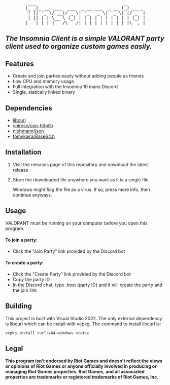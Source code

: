 <pre align=center>
 ___                                 _       
|_ _|_ __  ___  ___  _ __ ___  _ __ (_) __ _ 
 | || '_ \/ __|/ _ \| '_ ` _ \| '_ \| |/ _` |
 | || | | \__ \ (_) | | | | | | | | | | (_| |
|___|_| |_|___/\___/|_| |_| |_|_| |_|_|\__,_|
</pre>

## ***The Insomnia Client is a simple VALORANT party client used to organize custom games easily.***

## Features

- Create and join parties easily without adding people as friends
- Low CPU and memory usage
- Full integration with the Insomnia 10 mans Discord
- Single, statically linked binary


## Dependencies

- [libcurl](https://github.com/curl/curl)
- [yhirose/cpp-httplib](https://github.com/yhirose/cpp-httplib)
- [nlohmann/json](https://github.com/nlohmann/json)
- [tomykaira/Base64.h](https://gist.github.com/tomykaira/f0fd86b6c73063283afe550bc5d77594)

## Installation

1. Visit the releases page of this repository and download the latest release
2. Store the downloaded file anywhere you want as it is a single file

    Windows might flag the file as a virus. If so, press more info, then continue anyways.

## Usage 

VALORANT must be running on your computer before you open this program.

#### To join a party:

- Click the "Join Party" link provided by the Discord bot

#### To create a party:

- Click the "Create Party" link provided by the Discord bot
- Copy the party ID
- In the Discord chat, type .host {party ID} and it will create the party and the join link

## Building

This project is built with Visual Studio 2022.
The only external dependency is libcurl which can be install with vcpkg. The command to install libcurl is:

``` vcpkg install curl:x64-windows-static ```

## Legal

**This program isn't endorsed by Riot Games and doesn't reflect the views or opinions of Riot Games or anyone officially involved in producing or managing Riot Games properties. Riot Games, and all associated properties are trademarks or registered trademarks of Riot Games, Inc.**